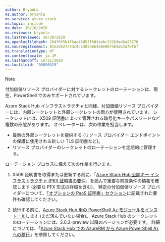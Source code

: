 ```yaml
---
author: BryanLa
ms.author: bryanla
ms.service: azure-stack
ms.topic: include
ms.date: 10/10/2020
ms.reviewer: bryanla
ms.lastreviewed: 10/20/2020
ms.openlocfilehash: 294f0f5b1f6ac45d53f5d3eebc222b3edba23776
ms.sourcegitcommit: 81e2d627c9dc4cc365deb4a0e0674b5ab3a7efbf
ms.translationtype: HT
ms.contentlocale: ja-JP
ms.lasthandoff: 10/21/2020
ms.locfileid: "93050329"
---
```

> [!NOTE]
> 付加価値リソース プロバイダーに対するシークレットのローテーションは、現在、PowerShell でのみサポートされています。 

Azure Stack Hub インフラストラクチャと同様、付加価値リソース プロバイダーには、内部シークレットと外部シークレットの両方が使用されています。 シークレットには、X509 証明書によって管理される暗号化キーやパスワードなど複数の形態があります。 オペレーターは、次の作業を担当します。

- 最新の外部シークレットを提供する (リソース プロバイダー エンドポイントの保護に使用される新しい TLS 証明書など)。
- リソース プロバイダーのシークレットのローテーションを定期的に管理する。

ローテーション プロセスに備えて次の作業を行います。

1. X509 証明書を取得または更新する前に、「[Azure Stack Hub 公開キー インフラストラクチャ (PKI) 証明書の要件](../operator/azure-stack-pki-certs.md#certificate-requirements)」を読んで重要な前提条件の情報を確認します (必要な PFX 形式の詳細を含む)。 特定の付加価値リソース プロバイダーについて、[「オプションの PaaS 証明書」セクション](../operator/azure-stack-pki-certs.md#optional-paas-certificates)に記載された要件も確認してください。

2. 続行する前に、[Azure Stack Hub 用の PowerShell Az モジュールをインストール](../operator/powershell-install-az-module.md)します (まだ済んでいない場合)。 Azure Stack Hub のシークレットのローテーションには、2.0.2-preview 以降のバージョンが必要です。 詳細については、「[Azure Stack Hub での AzureRM から Azure PowerShell Az への移行](../operator/migrate-azurerm-az.md)」を参照してください。
